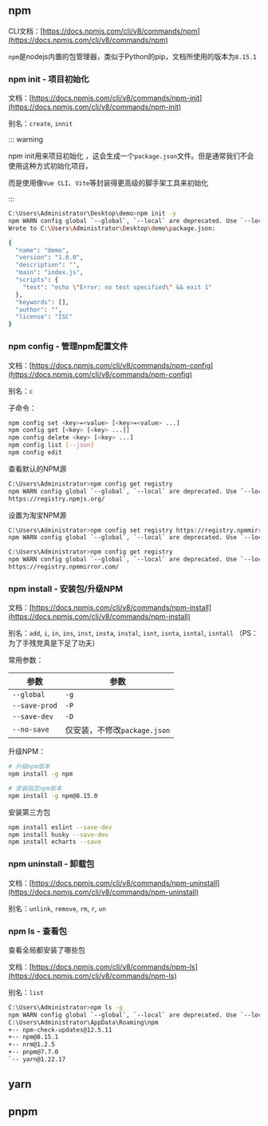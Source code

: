 ## npm

CLI文档：[https://docs.npmjs.com/cli/v8/commands/npm](https://docs.npmjs.com/cli/v8/commands/npm)

`npm`是nodejs内置的包管理器，类似于Python的pip，文档所使用的版本为`8.15.1`

### npm init - 项目初始化

文档：[https://docs.npmjs.com/cli/v8/commands/npm-init](https://docs.npmjs.com/cli/v8/commands/npm-init)

别名：`create`, `innit`

::: warning

npm init用来项目初始化 ，这会生成一个`package.json`文件。但是通常我们不会使用这种方式初始化项目，

而是使用像`Vue CLI`、`Vite`等封装得更高级的脚手架工具来初始化

:::

```bash
C:\Users\Administrator\Desktop\demo>npm init -y
npm WARN config global `--global`, `--local` are deprecated. Use `--location=global` instead.
Wrote to C:\Users\Administrator\Desktop\demo\package.json:

{
  "name": "demo",
  "version": "1.0.0",
  "description": "",
  "main": "index.js",
  "scripts": {
    "test": "echo \"Error: no test specified\" && exit 1"
  },
  "keywords": [],
  "author": "",
  "license": "ISC"
}
```

### npm config - 管理npm配置文件

文档：[https://docs.npmjs.com/cli/v8/commands/npm-config](https://docs.npmjs.com/cli/v8/commands/npm-config)

别名：`c`

子命令：

```bash
npm config set <key>=<value> [<key>=<value> ...]
npm config get [<key> [<key> ...]]
npm config delete <key> [<key> ...]
npm config list [--json]
npm config edit
```

查看默认的NPM源

```bash
C:\Users\Administrator>npm config get registry
npm WARN config global `--global`, `--local` are deprecated. Use `--location=global` instead.
https://registry.npmjs.org/
```

设置为淘宝NPM源

```bash
C:\Users\Administrator>npm config set registry https://registry.npmmirror.com
npm WARN config global `--global`, `--local` are deprecated. Use `--location=global` instead.

C:\Users\Administrator>npm config get registry
npm WARN config global `--global`, `--local` are deprecated. Use `--location=global` instead.
https://registry.npmmirror.com/
```



### npm install - 安装包/升级NPM

文档：[https://docs.npmjs.com/cli/v8/commands/npm-install](https://docs.npmjs.com/cli/v8/commands/npm-install)

别名：`add`, `i`, `in`, `ins`, `inst`, `insta`, `instal`, `isnt`, `isnta`, `isntal`, `isntall` （PS：为了手残党真是下足了功夫）

常用参数：

| 参数                                   | 参数                                                         |
| -------------------------------------- | ------------------------------------------------------------ |
| `--global` | `-g`                      | 安装到全局（默认会安装到`当前目录/node_modules`）            |
| `--save-prod` | `-P` | `--save` | `-S` | 作为项目依赖安装，写入包名到`package.json`中的`dependencies`区域（这是默认选项） |
| `--save-dev`  | `-D`                   | 作为开发依赖安装，写入包名到`package.json`中的`devDependencies`区域中 |
| `--no-save`                            | 仅安装，不修改`package.json`                                 |

升级NPM：

```bash
# 升级npm版本
npm install -g npm

# 安装指定npm版本
npm install -g npm@8.15.0
```

安装第三方包

```bash
npm install eslint --save-dev
npm install husky --save-dev
npm install echarts --save
```

### npm uninstall - 卸载包

文档：[https://docs.npmjs.com/cli/v8/commands/npm-uninstall](https://docs.npmjs.com/cli/v8/commands/npm-uninstall)

别名：`unlink`, `remove`, `rm`, `r`, `un`



### npm ls - 查看包

查看全局都安装了哪些包

文档：[https://docs.npmjs.com/cli/v8/commands/npm-ls](https://docs.npmjs.com/cli/v8/commands/npm-ls)

别名：`list`

```bash
C:\Users\Administrator>npm ls -g
npm WARN config global `--global`, `--local` are deprecated. Use `--location=global` instead.
C:\Users\Administrator\AppData\Roaming\npm
+-- npm-check-updates@12.5.11
+-- npm@8.15.1
+-- nrm@1.2.5
+-- pnpm@7.7.0
`-- yarn@1.22.17
```





## yarn

## pnpm